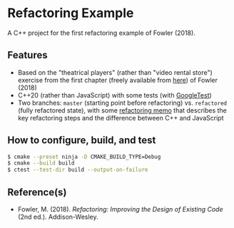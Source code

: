 # Refactoring Example

A C++ project for the first refactoring example of Fowler (2018).

## Features

* Based on the "theatrical players" (rather than "video rental store") exercise
  from the first chapter
  (freely available from [here](https://www.thoughtworks.com/books/refactoring2))
  of Fowler (2018)
* C++20 (rather than JavaScript) with some tests
  (with [GoogleTest](https://github.com/google/googletest))
* Two branches: `master` (starting point before refactoring) vs.
  `refactored` (fully refactored state),
  with some [refactoring memo](doc/memo.md) that describes the key refactoring steps and
  the difference between C++ and JavaScript

## How to configure, build, and test

```bash
$ cmake --preset ninja -D CMAKE_BUILD_TYPE=Debug
$ cmake --build build
$ ctest --test-dir build --output-on-failure
```

## Reference(s)
* Fowler, M. (2018). _Refactoring: Improving the Design of Existing Code_ (2nd ed.). Addison-Wesley.
